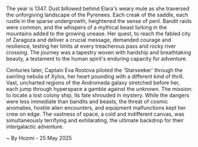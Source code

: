 
The year is 1347.  Dust billowed behind Elara's weary mule as she traversed the unforgiving landscape of the Pyrenees.  Each creak of the saddle, each rustle in the sparse undergrowth, heightened the sense of peril.  Bandit raids were common, and the whispers of a mythical beast lurking in the mountains added to the growing unease.  Her quest, to reach the fabled city of Zaragoza and deliver a crucial message, demanded courage and resilience, testing her limits at every treacherous pass and rocky river crossing.  The journey was a tapestry woven with hardship and breathtaking beauty, a testament to the human spirit's enduring capacity for adventure.

Centuries later, Captain Eva Rostova piloted the 'Starseeker' through the swirling nebula of Xylos, her heart pounding with a different kind of thrill.  Vast, uncharted regions of the Andromeda galaxy stretched before her, each jump through hyperspace a gamble against the unknown.  The mission: to locate a lost colony ship, its fate shrouded in mystery.  While the dangers were less immediate than bandits and beasts, the threat of cosmic anomalies, hostile alien encounters, and equipment malfunctions kept her crew on edge.  The vastness of space, a cold and indifferent canvas, was simultaneously terrifying and exhilarating, the ultimate backdrop for their intergalactic adventure.

~ By Hozmi - 25 May 2025

